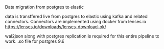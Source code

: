 Data migration from postgres to elastic

data is transffered live from postgres to elastic using kafka and related connectors.
Connectors are implemented using docker from lenses.io
https://lenses.io/downloads/lenses-download-ok/

wal2json along with postgres replication is required for this entire pipeline to work.
.so file for postgres 9.6
